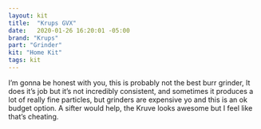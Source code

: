```yaml
---
layout: kit
title:  "Krups GVX"
date:   2020-01-26 16:20:01 -05:00
brand: "Krups"
part: "Grinder"
kit: "Home Kit"
tags: kit
---
```


I’m gonna be honest with you, this is probably not the best burr grinder, It does it’s job but it’s not incredibly consistent, and sometimes it produces a lot of really fine particles, but grinders are expensive yo and this is an ok budget option. A sifter would help, the Kruve looks awesome but I feel like that’s cheating.